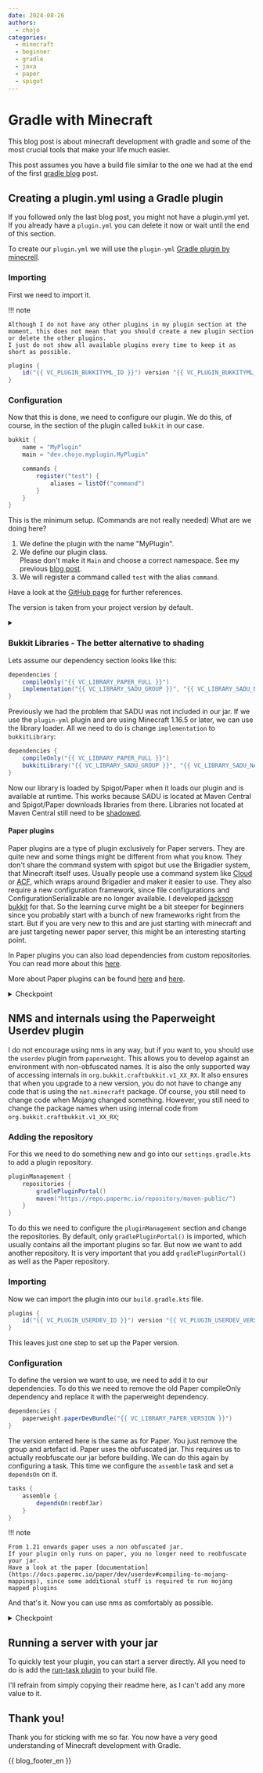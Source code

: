 ```yaml
---
date: 2024-08-26
authors:
  - chojo
categories:
  - minecraft
  - beginner
  - gradle
  - java
  - paper
  - spigot
---
```


# Gradle with Minecraft

This blog post is about minecraft development with gradle and some of the most crucial tools that make your life much easier.

This post assumes you have a build file similar to the one we had at the end of the first [gradle blog](gradle_basics.md) post.
<!-- more -->

## Creating a plugin.yml using a Gradle plugin

If you followed only the last blog post, you might not have a plugin.yml yet.
If you already have a `plugin.yml` you can delete it now or wait until the end of this section.

To create our `plugin.yml` we will use the `plugin-yml` [Gradle plugin by minecrell](https://github.com/Minecrell/plugin-yml).

### Importing

First we need to import it.

!!! note

    Although I do not have any other plugins in my plugin section at the moment, this does not mean that you should create a new plugin section or delete the other plugins.
    I just do not show all available plugins every time to keep it as short as possible.

```java
plugins {
    id("{{ VC_PLUGIN_BUKKITYML_ID }}") version "{{ VC_PLUGIN_BUKKITYML_VERSION }}"
}
```

### Configuration

Now that this is done, we need to configure our plugin.
We do this, of course, in the section of the plugin called `bukkit` in our case.

```java
bukkit {
    name = "MyPlugin"
    main = "dev.chojo.myplugin.MyPlugin"

    commands {
        register("test") {
            aliases = listOf("command")
        }
    }
}
```

This is the minimum setup. (Commands are not really needed)
What are we doing here?

1. We define the plugin with the name "MyPlugin".
2. We define our plugin class.  
   Please don't make it `Main` and choose a correct namespace.
   See my previous [blog post](minecraft_main_class.md).
3. We will register a command called `test` with the alias `command`.

Have a look at the [GitHub page](https://github.com/Minecrell/plugin-yml#bukkit) for further references.

The version is taken from your project version by default.


<details>
<summary></summary>

```java
plugins {
    java
    id("{{ VC_PLUGIN_BUKKITYML_ID }}") version "{{ VC_PLUGIN_BUKKITYML_VERSION }}"
}

group = "dev.chojo" // Please use your own group id c:
version = "1.0.0-SNAPSHOT"

repositories {
    mavenCentral()
    // External repository
    maven("https://repo.papermc.io/repository/maven-public/")
}

dependencies {
    compileOnly("{{ VC_LIBRARY_PAPER_FULL }}")
    implementation("{{ VC_LIBRARY_SADU_GROUP }}", "{{ VC_LIBRARY_SADU_NAME }}", "{{ VC_LIBRARY_SADU_VERSION }}")
}

java {
    toolchain {
        languageVersion = JavaLanguageVersion.of(21)
    }
    withSourcesJar()
    withJavadocJar()
}

bukkit {
    name = "MyPlugin"
    main = "dev.chojo.myplugin.MyPlugin"

    commands {
        register("test") {
            aliases = listOf("command")
        }
    }
}
```


</details>

### Bukkit Libraries - The better alternative to shading

Lets assume our dependency section looks like this:

```java
dependencies {
    compileOnly("{{ VC_LIBRARY_PAPER_FULL }}")
    implementation("{{ VC_LIBRARY_SADU_GROUP }}", "{{ VC_LIBRARY_SADU_NAME }}", "{{ VC_LIBRARY_SADU_VERSION }}")
}
```

Previously we had the problem that SADU was not included in our jar.
If we use the `plugin-yml` plugin and are using Minecraft 1.16.5 or later, we can use the library loader.
All we need to do is change `implementation` to `bukkitLibrary`:

```java
dependencies {
    compileOnly("{{ VC_LIBRARY_PAPER_FULL }}")
    bukkitLibrary("{{ VC_LIBRARY_SADU_GROUP }}", "{{ VC_LIBRARY_SADU_NAME }}", "{{ VC_LIBRARY_SADU_VERSION }}")
}
```

Now our library is loaded by Spigot/Paper when it loads our plugin and is available at runtime.
This works because SADU is located at Maven Central and Spigot/Paper downloads libraries from there.
Libraries not located at Maven Central still need to be [shadowed](gradle_basics_bundle_shadow.md).

#### Paper plugins

Paper plugins are a type of plugin exclusively for Paper servers.
They are quite new and some things might be different from what you know.
They don't share the command system with spigot but use the Brigadier system, that Minecraft itself uses. Usually people use a command system like [Cloud](https://cloud.incendo.org/minecraft/paper/) or [ACF](https://github.com/aikar/commands), which wraps around Brigadier and maker it easier to use.
They also require a new configuration framework, since file configurations and ConfigurationSerializable are no longer available. I developed [jackson bukkit](jackson_bukkit.md) for that.
So the learning curve might be a bit steeper for beginners since you probably start with a bunch of new frameworks right from the start. But if you are very new to this and are just starting with minecraft and are just targeting newer paper server, this might be an interesting starting point.

In Paper plugins you can also load dependencies from custom repositories. You can read more about this [here](https://github.com/Minecrell/plugin-yml#plugin-libraries-json).

More about Paper plugins can be found [here](https://docs.papermc.io/paper/reference/paper-plugins) and [here](https://docs.papermc.io/paper/dev/getting-started/paper-plugins).


<details>
<summary>Checkpoint</summary>

```java
plugins {
    java
    id("{{ VC_PLUGIN_BUKKITYML_ID }}") version "{{ VC_PLUGIN_BUKKITYML_VERSION }}"
}

group = "dev.chojo" // Please use your own group id c:
version = "1.0.0-SNAPSHOT"

repositories {
    mavenCentral()
    // External repository
    maven("https://repo.papermc.io/repository/maven-public/")
}

dependencies {
    compileOnly("{{ VC_LIBRARY_PAPER_FULL }}")
    bukkitLibrary("{{ VC_LIBRARY_SADU_GROUP }}", "{{ VC_LIBRARY_SADU_NAME }}", "{{ VC_LIBRARY_SADU_VERSION }}")
}

java {
    toolchain {
        languageVersion = JavaLanguageVersion.of(21)
    }
    withSourcesJar()
    withJavadocJar()
}

bukkit {
    name = "MyPlugin"
    main = "dev.chojo.myplugin.MyPlugin"

    commands {
        register("test") {
            aliases = listOf("command")
        }
    }
}
```

</details>


## NMS and internals using the Paperweight Userdev plugin

I do not encourage using nms in any way, but if you want to, you should use the `userdev` plugin from `paperweight`.
This allows you to develop against an environment with non-obfuscated names.
It is also the only supported way of accessing internals in `org.bukkit.craftbukkit.v1_XX_RX`.
It also ensures that when you upgrade to a new version, you do not have to change any code that is using the `net.minecraft` package.
Of course, you still need to change code when Mojang changed something.
However, you still need to change the package names when using internal code from `org.bukkit.craftbukkit.v1_XX_RX`;

### Adding the repository

For this we need to do something new and go into our `settings.gradle.kts` to add a plugin repository.

```java
pluginManagement {
    repositories {
        gradlePluginPortal()
        maven("https://repo.papermc.io/repository/maven-public/")
    }
}
```

To do this we need to configure the `pluginManagement` section and change the repositories.
By default, only `gradlePluginPortal()` is imported, which usually contains all the important plugins so far.
But now we want to add another repository.
It is very important that you add `gradlePluginPortal()` as well as the Paper repository.

### Importing

Now we can import the plugin into our `build.gradle.kts` file.

```java
plugins {
    id("{{ VC_PLUGIN_USERDEV_ID }}") version "{{ VC_PLUGIN_USERDEV_VERSION }}"
}
```

This leaves just one step to set up the Paper version.

### Configuration

To define the version we want to use, we need to add it to our dependencies.
To do this we need to remove the old Paper compileOnly dependency and replace it with the paperweight dependency.

```java
dependencies {
    paperweight.paperDevBundle("{{ VC_LIBRARY_PAPER_VERSION }}")
}
```

The version entered here is the same as for Paper. You just remove the group and artefact id.
Paper uses the obfuscated jar.
This requires us to actually reobfuscate our jar before building.
We can do this again by configuring a task.
This time we configure the `assemble` task and set a `dependsOn` on it.


```java
tasks {
    assemble {
        dependsOn(reobfJar)
    }
}
```

!!! note

    From 1.21 onwards paper uses a non obfuscated jar.
    If your plugin only runs on paper, you no longer need to reobfuscate your jar.
    Have a look at the paper [documentation](https://docs.papermc.io/paper/dev/userdev#compiling-to-mojang-mappings), since some additional stuff is required to run mojang mapped plugins    


And that's it.
Now you can use nms as comfortably as possible.


<details>
<summary>Checkpoint</summary>

**build.gradle.kts**
```java
plugins {
    java
    id("{{ VC_PLUGIN_BUKKITYML_ID }}") version "{{ VC_PLUGIN_BUKKITYML_VERSION }}"
}

group = "dev.chojo" // Please use your own group id c:
version = "1.0.0-SNAPSHOT"

repositories {
    mavenCentral()
    // External repository
    maven("https://repo.papermc.io/repository/maven-public/")
}

dependencies {
    paperweight.paperDevBundle("{{ VC_LIBRARY_PAPER_VERSION }}")
    bukkitLibrary("{{ VC_LIBRARY_SADU_GROUP }}", "{{ VC_LIBRARY_SADU_NAME }}", "{{ VC_LIBRARY_SADU_VERSION }}")
}

java {
    toolchain {
        languageVersion = JavaLanguageVersion.of(21)
    }
    withSourcesJar()
    withJavadocJar()
}

bukkit {
    name = "MyPlugin"
    main = "dev.chojo.myplugin.MyPlugin"

    commands {
        register("test") {
            aliases = listOf("command")
        }
    }
}
```

**settings.gradle.kts**

```java
pluginManagement {
    repositories {
        gradlePluginPortal()
        maven("https://papermc.io/repo/repository/maven-public/")
    }
}
```

</details>

## Running a server with your jar

To quickly test your plugin, you can start a server directly.
All you need to do is add the [run-task plugin](https://github.com/jpenilla/run-task) to your build file.

I'll refrain from simply copying their readme here, as I can't add any more value to it.

## Thank you!

Thank you for sticking with me so far.
You now have a very good understanding of Minecraft development with Gradle.

{{ blog_footer_en }}
